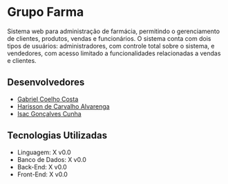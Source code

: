 # Grupo Farma

Sistema web para administração de farmácia, permitindo o gerenciamento de clientes, produtos, vendas e funcionários. O sistema conta com dois tipos de usuários: administradores, com controle total sobre o sistema, e vendedores, com acesso limitado a funcionalidades relacionadas a vendas e clientes.

## Desenvolvedores

* [Gabriel Coelho Costa](github.com/gabrielzinCoelho)
* [Harisson de Carvalho Alvarenga]()
* [Isac Gonçalves Cunha](github.com/Caquizeraa)

## Tecnologias Utilizadas

* Linguagem: X v0.0
* Banco de Dados: X v0.0
* Back-End: X v0.0
* Front-End: X v0.0